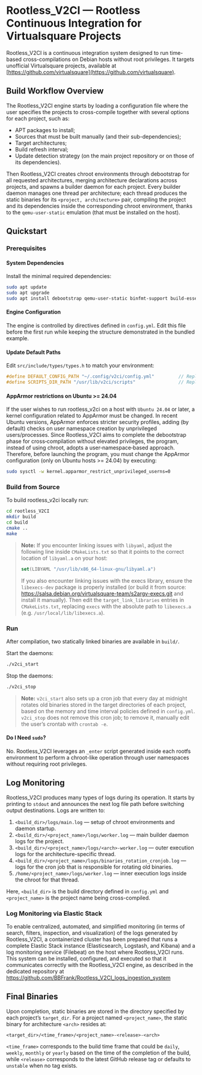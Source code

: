 # Rootless_V2CI — Rootless Continuous Integration for Virtualsquare Projects

Rootless_V2CI is a continuous integration system designed to run time-based cross-compilations on Debian hosts without root privileges. It targets unofficial Virtualsquare projects, available at [https://github.com/virtualsquare](https://github.com/virtualsquare).

## Build Workflow Overview

The Rootless_V2CI engine starts by loading a configuration file where the user specifies the projects to cross-compile together with several options for each project, such as:

- APT packages to install;
- Sources that must be built manually (and their sub-dependencies);
- Target architectures;
- Build refresh interval;
- Update detection strategy (on the main project repository or on those of its dependencies).

Then Rootless_V2CI creates chroot environments through debootstrap for all requested architectures, merging architecture declarations across projects, and spawns a builder daemon for each project. Every builder daemon manages one thread per architecture; each thread produces the static binaries for its `<project, architecture>` pair, compiling the project and its dependencies inside the corresponding chroot environment, thanks to the `qemu-user-static` emulation (that must be installed on the host).

## Quickstart

### Prerequisites

#### System Dependencies

Install the minimal required dependencies:

```bash
sudo apt update
sudo apt upgrade
sudo apt install debootstrap qemu-user-static binfmt-support build-essential cmake git libexecs-dev libyaml-dev cron
```

#### Engine Configuration

The engine is controlled by directives defined in `config.yml`. Edit this file before the first run while keeping the structure demonstrated in the bundled example.

#### Update Default Paths

Edit `src/include/types/types.h` to match your environment:

```c
#define DEFAULT_CONFIG_PATH "~/.config/v2ci/config.yml"         // Replace with the absolute path to config.yml
#define SCRIPTS_DIR_PATH "/usr/lib/v2ci/scripts"                // Replace with the absolute path to the scripts directory
```

#### AppArmor restrictions on Ubuntu >= 24.04
If the user wishes to run rootless_v2ci on a host with `Ubuntu 24.04` or later, a kernel configuration related to AppArmor must be changed. In recent Ubuntu versions, AppArmor enforces stricter security profiles, adding (by default) checks on user namespace creation by unprivileged users/processes. Since Rootless_V2CI aims to complete the debootstrap phase for cross‑compilation without elevated privileges, the program, instead of using chroot, adopts a user‑namespace‑based approach. Therefore, before launching the program, you must change the AppArmor configuration (only on Ubuntu hosts >= 24.04) by executing:
```bash
sudo sysctl -w kernel.apparmor_restrict_unprivileged_userns=0
```

### Build from Source

To build rootless_v2ci locally run:

```bash
cd rootless_V2CI
mkdir build
cd build
cmake ..
make
```

> **Note:** If you encounter linking issues with `libyaml`, adjust the following line inside `CMakeLists.txt` so that it points to the correct location of `libyaml.a` on your host:
> ```cmake
> set(LIBYAML "/usr/lib/x86_64-linux-gnu/libyaml.a")
> ```
> If you also encounter linking issues with the execs library, ensure the `libexecs-dev` package is properly installed (or build it from source: https://salsa.debian.org/virtualsquare-team/s2argv-execs.git and install it manually). Then edit the `target_link_libraries` entries in `CMakeLists.txt`, replacing `execs` with the absolute path to `libexecs.a` (e.g. `/usr/local/lib/libexecs.a`).

### Run

After compilation, two statically linked binaries are available in `build/`.

Start the daemons:

```bash
./v2ci_start
```

Stop the daemons:

```bash
./v2ci_stop
```

> **Note:** `v2ci_start` also sets up a cron job that every day at midnight rotates old binaries stored in the target directories of each project, based on the memory and time interval policies defined in `config.yml`. `v2ci_stop` does not remove this cron job; to remove it, manually edit the user’s crontab with `crontab -e`.

#### Do I Need `sudo`?

No. Rootless_V2CI leverages an `_enter` script generated inside each rootfs environment to perform a chroot-like operation through user namespaces without requiring root privileges.

## Log Monitoring

Rootless_V2CI produces many types of logs during its operation. It starts by printing to `stdout` and announces the next log file path before switching output destinations. Logs are written to:

1. `<build_dir>/logs/main.log` — setup of chroot environments and daemon startup.
2. `<build_dir>/<project_name>/logs/worker.log` — main builder daemon logs for the project.
3. `<build_dir>/<project_name>/logs/<arch>-worker.log` — outer execution logs for the architecture-specific thread.
4. `<build_dir>/<project_name>/logs/binaries_rotation_cronjob.log` — logs for the cron job that is responsible for rotating old binaries.
5. `/home/<project_name>/logs/worker.log` — inner execution logs inside the chroot for that thread.

Here, `<build_dir>` is the build directory defined in `config.yml` and `<project_name>` is the project name being cross-compiled.

### Log Monitoring via Elastic Stack
To enable centralized, automated, and simplified monitoring (in terms of search, filters, inspection, and visualization) of the logs generated by Rootless_V2CI, a containerized cluster has been prepared that runs a complete Elastic Stack instance (Elasticsearch, Logstash, and Kibana) and a log monitoring service (Filebeat) on the host where Rootless_V2CI runs. This system can be installed, configured, and executed so that it communicates correctly with the Rootless_V2CI engine, as described in the dedicated repository at https://github.com/BBFrank/Rootless_V2CI_logs_ingestion_system

## Final Binaries

Upon completion, static binaries are stored in the directory specified by each project’s `target_dir`. For a project named `<project_name>`, the static binary for architecture `<arch>` resides at:

```
<target_dir>/<time_frame>/<project_name>-<release>-<arch>
```

`<time_frame>` corresponds to the build time frame that could be `daily`, `weekly`, `monthly` or `yearly` based on the time of the completion of the build, while
`<release>` corresponds to the latest GitHub release tag or defaults to `unstable` when no tag exists.
